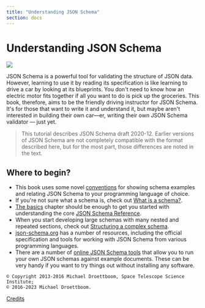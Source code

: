 ```yaml
---
title: "Understanding JSON Schema"
section: docs
---
```


Understanding JSON Schema
=========================

<img src="understanding/octopus.svg" className="w-1/2 float-right" />

JSON Schema is a powerful tool for validating the structure of JSON
data. However, learning to use it by reading its specification is like
learning to drive a car by looking at its blueprints. You don\'t need to
know how an electric motor fits together if all you want to do is pick
up the groceries. This book, therefore, aims to be the friendly driving
instructor for JSON Schema. It\'s for those that want to write it and
understand it, but maybe aren\'t interested in building their own
car—er, writing their own JSON Schema validator — just yet.

> This tutorial describes JSON Schema draft 2020-12. Earlier versions of
JSON Schema are not completely compatible with the format
described here, but for the most part, those differences are noted
in the text.

## Where to begin?

-   This book uses some novel [conventions](../understanding-json-schema/conventions)
    for showing schema examples and relating JSON Schema to your
    programming language of choice.
-   If you\'re not sure what a schema is, check out [What is a schema?](../understanding-json-schema/about).
-   [The basics](../understanding-json-schema/basics) chapter should be enough to get you started
    with understanding the core [JSON Schema Reference](../understanding-json-schema/reference).
-   When you start developing large schemas with many nested and
    repeated sections, check out [Structuring a complex schema](../understanding-json-schema/structuring).
-   [json-schema.org](http://json-schema.org) has a number of resources,
    including the official specification and tools for working with JSON
    Schema from various programming languages.
-   There are a number of [online JSON Schema tools](https://json-schema.org/implementations.html#validator-web%20(online))
    that allow you to run your own JSON schemas against example
    documents. These can be very handy if you want to try things out
    without installing any software.


`© Copyright 2013-2016 Michael Droettboom, Space Telescope Science Institute;`<br>
`© 2016-2023 Michael Droettboom.`

[Credits](../understanding-json-schema/credits)